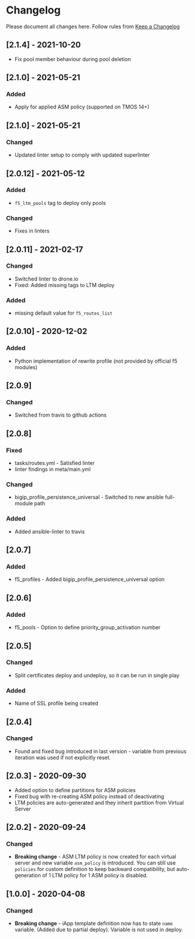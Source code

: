 # Changelog

Please document all changes here.
Follow rules from [Keep a Changelog](https://keepachangelog.com/en/0.3.0/)
## [2.1.4] - 2021-10-20
- Fix pool member behaviour during pool deletion

## [2.1.0] - 2021-05-21
### Added
- Apply for applied ASM policy (supported on TMOS 14+)

## [2.1.0] - 2021-05-21
### Changed
- Updated linter setup to comply with updated superlinter

## [2.0.12] - 2021-05-12
### Added
- `f5_ltm_pools` tag to deploy only pools

### Changed
- Fixes in linters

## [2.0.11] - 2021-02-17
### Changed
- Switched linter to drone.io
- Fixed: Added missing tags to LTM deploy

### Added
- missing default value for `f5_routes_list`

## [2.0.10] - 2020-12-02
### Added
- Python implementation of rewrite profile (not provided by official f5 modules)

## [2.0.9]
### Changed
- Switched from travis to github actions

## [2.0.8]
### Fixed
- tasks/routes.yml - Satisfied linter
- linter findings in meta/main.yml

### Changed
- bigip_profile_persistence_universal - Switched to new ansible full-module path

### Added
- Added ansible-linter to travis

## [2.0.7]
### Added
- f5_profiles - Added bigip_profile_persistence_universal option

## [2.0.6]
### Added
- f5_pools - Option to define priority_group_activation number

## [2.0.5]
### Changed
- Split certificates deploy and undeploy, so it can be run in single play
### Added
- Name of SSL profile being created

## [2.0.4]
### Changed
- Found and fixed bug introduced in last version - variable from previous iteration was used if not explicitly reset.

## [2.0.3] - 2020-09-30
- Added option to define partitions for ASM policies
- Fixed bug with re-creating ASM policy instead of deactivating
- LTM policies are auto-generated and they inherit partition from Virtual Server

## [2.0.2] - 2020-09-24
### Changed
- **Breaking change** - ASM LTM policy is now created for each virtual server and new variable `asm_policy` is introduced. You can still use `policies` for custom definition to keep backward compatibility, but auto-generation of 1 LTM policy for 1 ASM policy is disabled.

## [1.0.0] - 2020-04-08
### Changed
- **Breaking change** - iApp template definition now has to state `name` variable. (Added due to partial deploy). Variable is not used in deploy.
